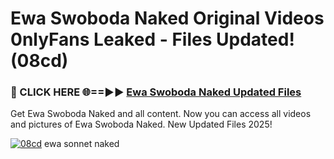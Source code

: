 # Ewa Swoboda Naked Original Videos 0nlyFans Leaked - Files Updated! (08cd)

<h3>🔴 CLICK HERE 🌐==►► <a href="https://tinyurl.com/up5wt9bj" rel="nofollow">Ewa Swoboda Naked Updated Files</a></h3>

Get Ewa Swoboda Naked and all content. Now you can access all videos and pictures of Ewa Swoboda Naked. New Updated Files 2025!

[![08cd](https://i.imgur.com/ABiUzMV.gif)](https://tinyurl.com/up5wt9bj)
ewa sonnet naked